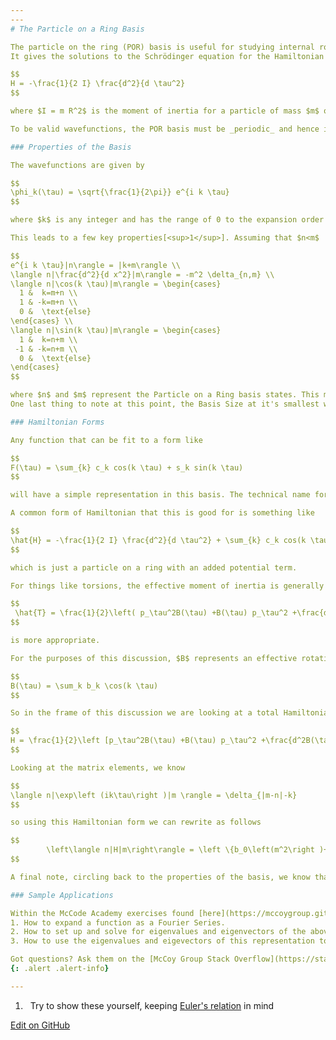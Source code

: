 ```yaml
---
---
# The Particle on a Ring Basis

The particle on the ring (POR) basis is useful for studying internal rotations and torsions within a molecule.
It gives the solutions to the Schrödinger equation for the Hamiltonian

$$
H = -\frac{1}{2 I} \frac{d^2}{d \tau^2}
$$

where $I = m R^2$ is the moment of inertia for a particle of mass $m$ on a ring of radius $R$ and $\tau$ is the rotation angle.

To be valid wavefunctions, the POR basis must be _periodic_ and hence is relevant for periodic problems on the domain $[0, 2 \pi]$

### Properties of the Basis

The wavefunctions are given by

$$
\phi_k(\tau) = \sqrt{\frac{1}{2\pi}} e^{i k \tau}
$$

where $k$ is any integer and has the range of 0 to the expansion order of the Fourier function.

This leads to a few key properties[<sup>1</sup>]. Assuming that $n<m$

$$
e^{i k \tau}|n\rangle = |k+m\rangle \\
\langle n|\frac{d^2}{d x^2}|m\rangle = -m^2 \delta_{n,m} \\
\langle n|\cos(k \tau)|m\rangle = \begin{cases}
  1 &  k=m+n \\
  1 & -k=m+n \\
  0 &  \text{else}
\end{cases} \\
\langle n|\sin(k \tau)|m\rangle = \begin{cases}
  1 &  k=n+m \\
 -1 & -k=n+m \\
  0 &  \text{else}
\end{cases}
$$

where $n$ and $m$ represent the Particle on a Ring basis states. This means that the range of $n$ and $m$ varies with the number of basis functions you choose to use or the _Basis Size_. Ultimately, the range spans from - _Basis Size_ to _Basis Size_ including 0. 
One last thing to note at this point, the Basis Size at it's smallest would be equal to the expansion order or $k$, but in order to get _stable_ solutions to the Hamiltionian (not changing numerically by increasing the basis size), the basis size will become larger than the value of $k$, but these properties greatly simplify increasing the size of the basis. Do you see why?

### Hamiltonian Forms

Any function that can be fit to a form like

$$
F(\tau) = \sum_{k} c_k cos(k \tau) + s_k sin(k \tau)
$$

will have a simple representation in this basis. The technical name for this form is a _Fourier series_, so in the applications that follow we'll talk about using a Fourier expansion for our operators.

A common form of Hamiltonian that this is good for is something like

$$
\hat{H} = -\frac{1}{2 I} \frac{d^2}{d \tau^2} + \sum_{k} c_k cos(k \tau)
$$

which is just a particle on a ring with an added potential term.

For things like torsions, the effective moment of inertia is generally a function of $\tau$. If that's the case, a kinetic energy like

$$
 \hat{T} = \frac{1}{2}\left( p_\tau^2B(\tau) +B(\tau) p_\tau^2 +\frac{d^2}{d\tau^2}B(\tau) \right)
$$

is more appropriate.

For the purposes of this discussion, $B$ represents an effective rotation constant. We also treat $B$ through a Fourier expansion as

$$
B(\tau) = \sum_k b_k \cos(k \tau)
$$

So in the frame of this discussion we are looking at a total Hamiltonian of the form

$$
H = \frac{1}{2}\left [p_\tau^2B(\tau) +B(\tau) p_\tau^2 +\frac{d^2B(\tau)}{d\tau^2}\right ] + V(\tau)
$$

Looking at the matrix elements, we know

$$
\langle n|\exp\left (ik\tau\right )|m \rangle = \delta_{|m-n|-k}
$$

so using this Hamiltonian form we can rewrite as follows

$$
        \left\langle n|H|m\right\rangle = \left \{b_0\left(m^2\right )+v_0\right \}\delta_{m,n}\nonumber + \sum_{k=1}  \left\{ \left [\left (n\right )^2 +m^2-k^2\right ]\frac {b_k}{4}+\frac{v_k}{2}\right \}\delta_{|m-n|-k,0}
$$

A final note, circling back to the properties of the basis, we know that once $m - n > k$ or $m - n < -k$ the matrix element is 0. Keep this in mind as you are thinking of ways to write and _optimize_ your python implementation of the Particle on a Ring Basis Set Representation.

### Sample Applications

Within the McCode Academy exercises found [here](https://mccoygroup.github.io/References/McCoy%20Group%20Code%20Academy/Exercises/), you will find three related to this topic.
1. How to expand a function as a Fourier Series.
2. How to set up and solve for eigenvalues and eigenvectors of the above described Hamiltonian starting with coefficents of $B$ and $V$ as they are expanded in a Fourier series.
3. How to use the eigenvalues and eigevectors of this representation to evaluate and plot the Particle on a Ring wavefunctions.

Got questions? Ask them on the [McCoy Group Stack Overflow](https://stackoverflow.com/c/mccoygroup/questions/ask)
{: .alert .alert-info}

---
```

1. <a id="#fn1">&nbsp;</a> Try to show these yourself, keeping [Euler's relation](https://en.wikipedia.org/wiki/Euler%27s_identity) in mind

[<sup>1</sup>]: #fn1

[Edit on GitHub](https://github.com/McCoyGroup/References/edit/gh-pages/References/Basis%20Set%20Methods/POR.md)

